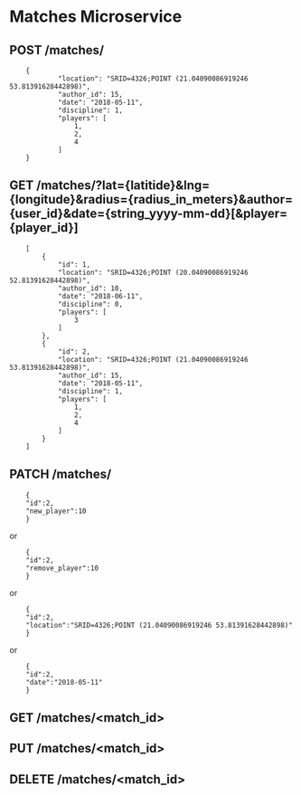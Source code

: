 # Matches Microservice

## POST /matches/
```
    {
            "location": "SRID=4326;POINT (21.04090086919246 53.81391628442898)",
            "author_id": 15,
            "date": "2018-05-11",
            "discipline": 1,
            "players": [
                1,
                2,
                4
            ]
    }
```
## GET /matches/?lat={latitide}&lng={longitude}&radius={radius_in_meters}&author={user_id}&date={string_yyyy-mm-dd}[&player={player_id}]
```
    [
        {
            "id": 1,
            "location": "SRID=4326;POINT (20.04090086919246 52.81391628442898)",
            "author_id": 10,
            "date": "2018-06-11",
            "discipline": 0,
            "players": [
                3
            ]
        },
        {
            "id": 2,
            "location": "SRID=4326;POINT (21.04090086919246 53.81391628442898)",
            "author_id": 15,
            "date": "2018-05-11",
            "discipline": 1,
            "players": [
                1,
                2,
                4
            ]
        }
    ]
```
## PATCH /matches/
```
    {
    "id":2,
    "new_player":10
    }
```
or
```
    {
    "id":2,
    "remove_player":10
    }
```
or
```
    {
    "id":2,
    "location":"SRID=4326;POINT (21.04090086919246 53.81391628442898)"
    }
```
or
```
    {
    "id":2,
    "date":"2018-05-11"
    }
```

## GET /matches/<match_id>

## PUT /matches/<match_id>

## DELETE /matches/<match_id>
